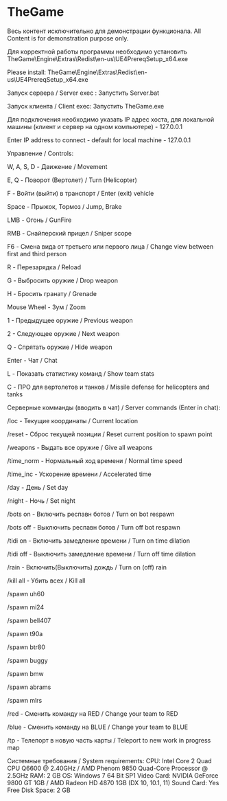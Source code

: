﻿# TheGame
Весь контент исключительно для демонстрации функционала.
All Content is for demonstration purpose only.

Для корректной работы программы необходимо установить TheGame\Engine\Extras\Redist\en-us\UE4PrereqSetup_x64.exe

Please install:  TheGame\Engine\Extras\Redist\en-us\UE4PrereqSetup_x64.exe

Запуск сервера / Server exec : Запустить Server.bat

Запуск клиента / Client exec: Запустить TheGame.exe

Для подключения необходимо указать IP адрес хоста, для локальной машины (клиент и сервер на одном компьютере) - 127.0.0.1

Enter IP address to connect - default for local machine - 127.0.0.1

Управление / Controls:

W, A, S, D - Движение / Movement 

E, Q - Поворот (Вертолет) / Turn (Helicopter)

F - Войти (выйти) в транспорт / Enter (exit) vehicle

Space - Прыжок, Тормоз / Jump, Brake

LMB - Огонь / GunFire

RMB - Снайперский прицел / Sniper scope

F6 - Смена вида от третьего или первого лица / Change view between first and third person

R - Перезарядка / Reload

G - Выбросить оружие / Drop weapon

H - Бросить гранату / Grenade 

Mouse Wheel - Зум / Zoom

1 - Предыдущее оружие / Previous weapon

2 - Следующее оружие / Next weapon

Q - Спрятать оружие / Hide weapon

Enter - Чат / Chat

L - Показать статистику команд / Show team stats

C - ПРО для вертолетов и танков / Missile defense for helicopters and tanks

Серверные комманды (вводить в чат) / Server commands (Enter in chat):

/loc - Текущие координаты / Current location

/reset - Сброс текущей позиции / Reset current position to spawn point

/weapons - Выдать все оружие / Give all weapons

/time_norm - Нормальный ход времени / Normal time speed

/time_inc - Ускорение времени / Accelerated time

/day - День / Set day

/night - Ночь / Set night

/bots on - Включить респавн ботов / Turn on bot respawn

/bots off - Выключить респавн ботов / Turn off bot respawn

/tidi on - Включить замедление времени / Turn on time dilation

/tidi off - Выключить замедление времени / Turn off time dilation

/rain - Включить(Выключить) дождь / Turn on (off) rain

/kill all - Убить всех / Kill all

/spawn uh60

/spawn mi24

/spawn bell407

/spawn t90a

/spawn btr80

/spawn buggy

/spawn bmw

/spawn abrams

/spawn mlrs

/red - Сменить команду на RED / Change your team to RED

/blue - Сменить команду на BLUE / Change your team to BLUE

/tp - Телепорт в новую часть карты / Teleport to new work in progress map


Системные требования / System requirements:
CPU:			Intel Core 2 Quad CPU Q6600 @ 2.40GHz / AMD Phenom 9850 Quad-Core Processor @ 2.5GHz
RAM:			2 GB
OS:			Windows 7 64 Bit SP1
Video Card:		NVIDIA GeForce 9800 GT 1GB / AMD Radeon HD 4870 1GB (DX 10, 10.1, 11)
Sound Card:		Yes
Free Disk Space:	2 GB
